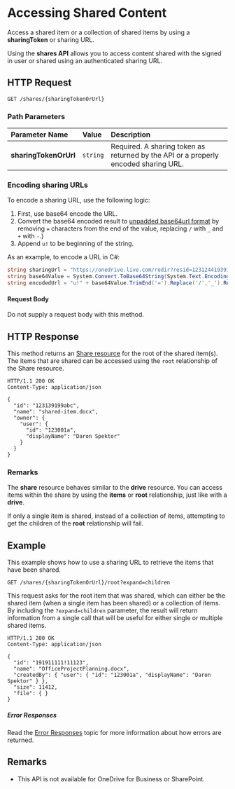 # Accessing Shared Content

Access a shared item or a collection of shared items by using a **sharingToken** or
sharing URL.

Using the **shares API** allows you to access content shared with the signed in user
or shared using an authenticated sharing URL.

## HTTP Request

<!-- { "blockType": "request", "name": "get-shared-root", "scopes": "service.onedrive" } -->

```http
GET /shares/{sharingTokenOrUrl}
```

### Path Parameters

| Parameter Name        | Value    | Description                                                                         |
|:----------------------|:---------|:------------------------------------------------------------------------------------|
| **sharingTokenOrUrl** | `string` | Required. A sharing token as returned by the API or a properly encoded sharing URL. |


### Encoding sharing URLs

To encode a sharing URL, use the following logic:

1. First, use base64 encode the URL.
2. Convert the base64 encoded result to [unpadded base64url format](https://en.wikipedia.org/wiki/Base64) by removing `=` characters
   from the end of the value, replacing `/` with `_` and `+` with `-`.)
3. Append `u!` to be beginning of the string.

As an example, to encode a URL in C#:

```csharp
string sharingUrl = "https://onedrive.live.com/redir?resid=1231244193912!12&authKey=1201919!12921!1";
string base64Value = System.Convert.ToBase64String(System.Text.Encoding.UTF8.GetBytes(sharingUrl));
string encodedUrl = "u!" + base64Value.TrimEnd('=').Replace('/','_').Replace('+','-');
```

#### Request Body

Do not supply a request body with this method.

## HTTP Response

This method returns an [Share resource](../resources/shareRoot.md) for the root of
the shared item(s). The items that are shared can be accessed using the `root`
relationship of the Share resource.

<!-- { "blockType": "response", "truncated": true, "@odata.type": "oneDrive.share" } -->

```http
HTTP/1.1 200 OK
Content-Type: application/json

{
  "id": "123139199abc",
  "name": "shared-item.docx",
  "owner": {
    "user": {
      "id": "123001a",
      "displayName": "Daron Spektor"
    }
  }
}
```

### Remarks

The **share** resource behaves similar to the **drive** resource. You can access
items within the share by using the **items** or **root** relationship, just like
with a **drive**.

If only a single item is shared, instead of a collection of items, attempting to
get the children of the **root** relationship will fail.

## Example

This example shows how to use a sharing URL to retrieve the items that have been
shared.

<!-- { "blockType": "request", "name": "get-shared-item", "scopes": "service.onedrive"} -->

```http
GET /shares/{sharingTokenOrUrl}/root?expand=children
```

This request asks for the root item that was shared, which can either be the
shared item (when a single item has been shared) or a collection of items. By
including the `?expand=children` parameter, the result will return information
from a single call that will be useful for either single or multiple shared items.

<!-- { "blockType": "response",
       "@odata.type": "oneDrive.item", "truncated": true } -->

```http
HTTP/1.1 200 OK
Content-Type: application/json

{
  "id": "191911111!11123",
  "name": "OfficeProjectPlanning.docx",
  "createdBy": { "user": { "id": "123001a", "displayName": "Daron Spektor" } },
  "size": 11412,
  "file": { }
}
```

##### Error Responses

Read the [Error Responses][error-response] topic for more information about
how errors are returned.

## Remarks

* This API is not available for OneDrive for Business or SharePoint.

[error-response]: ../misc/errors.md

<!-- {
  "type": "#page.annotation",
  "description": "Access the contents of a sharing link with the OneDrive API.",
  "keywords": "shares,shared,sharing,share link, sharing link, share id, share token",
  "section": "documentation",
  "tocPath": "Sharing/Use a link"
} -->
